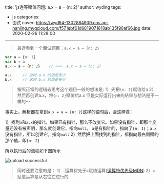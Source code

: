 title: 'js连等赋值问题: a.x = a = {n: 2}'
author: wyding
tags:
  - js
categories:
  - 面试
cover:
  https://wyd94-1302884909.cos.ap-nanjing.myqcloud.com/f571ebf61d6819071818ab135f98af66.jpg
date: 2020-02-26 11:28:00
---
> 最近看到一个面试题目：`a.x = a = {n: 2}`

<!-- more -->

```js
var a = {n: 1}
var b = a
a.x = a = {n: 2}    // <=>  a.x = a = {n: 2}

a.x 	// 这时 a.x 的值是多少
b.x 	// 这时 b.x 的值是多少
```

> 按照正常的逻辑去思考这个题目一般的想法是:
1）先把`{n: 2}`赋值给a
2）然后再创建a.x，将`{n: 2}`赋值给a.x
但是实际运行出来的结果与想法是不一样的～

事实上，解析器在拿到`a.x = a = {n: 2}`这样的语句后，会这样做：

1）找到`a`和`a.x`的指针。如果已有指针，那么不改变它。如果没有指针，即那个变量还没有被声明，那么就创建它，指向`null`。
`a`是有指针的，指向了`{n: 1}`；`a.x`没有指针，所以创建它，指向`null`
2）然后把上面找到的指针，都指向最右侧赋的那个值，即`{n: 2}`

所以执行后的流程如下图所示

![upload successful](/blog/images/pasted-0.png)

> 同时还要注意的是：
1）`.`运算优先于`=`赋值运算([运算符优先级MDN](https://developer.mozilla.org/zh-CN/docs/Web/JavaScript/Reference/Operators/Operator_Precedence))
2）`=`赋值运算是从右往左进行的